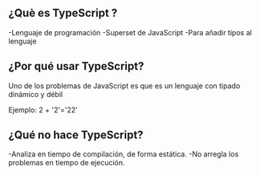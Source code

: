 ## ¿Què es TypeScript ?
-Lenguaje de programación
-Superset de JavaScript
-Para añadir tipos al lenguaje

## ¿Por qué usar TypeScript?

Uno de los problemas de JavaScript es que es un lenguaje con tipado dinámico y débil

Ejemplo:
2 + '2'='22'

## ¿Qué no hace TypeScript?
-Analiza en tiempo de compilación, de forma estática.
-No arregla los problemas en tiempo de ejecución.
